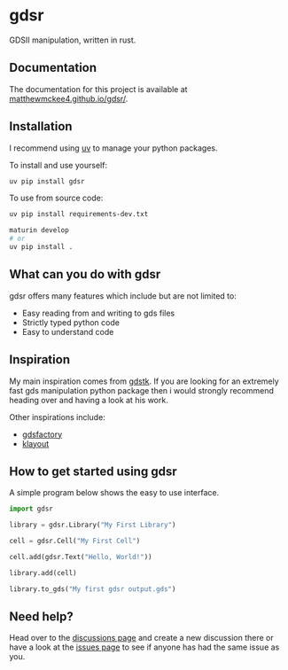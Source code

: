 # gdsr
GDSII manipulation, written in rust.

## Documentation

The documentation for this project is available at [matthewmckee4.github.io/gdsr/](https://matthewmckee4.github.io/gdsr/).

## Installation

I recommend using [uv](https://github.com/astral-sh/uv) to manage your python packages.

To install and use yourself:

```bash
uv pip install gdsr
```

To use from source code:

```bash
uv pip install requirements-dev.txt

maturin develop
# or
uv pip install .
```

## What can you do with gdsr

gdsr offers many features which include but are not limited to:
- Easy reading from and writing to gds files
- Strictly typed python code
- Easy to understand code

## Inspiration

My main inspiration comes from [gdstk](https://github.com/heitzmann/gdstk). If you are looking for an extremely fast gds manipulation python package then i would strongly recommend heading over and having a look at his work.

Other inspirations include:
- [gdsfactory](https://github.com/gdsfactory/gdsfactory)
- [klayout](https://www.klayout.org/klayout-pypi/)

## How to get started using gdsr

A simple program below shows the easy to use interface.

```python
import gdsr

library = gdsr.Library("My First Library")

cell = gdsr.Cell("My First Cell")

cell.add(gdsr.Text("Hello, World!"))

library.add(cell)

library.to_gds("My first gdsr output.gds")
```

## Need help?

Head over to the [discussions page](https://github.com/MatthewMckee4/gdsr/discussions) and create a new discussion there or have a look at the [issues page](https://github.com/MatthewMckee4/gdsr/issues) to see if anyone has had the same issue as you.